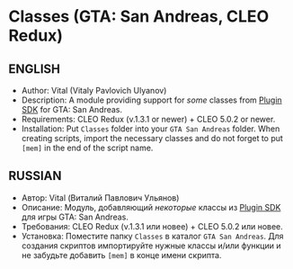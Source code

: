 # Classes (GTA: San Andreas, CLEO Redux)
## ENGLISH
* Author: Vital (Vitaly Pavlovich Ulyanov)
* Description: A module providing support for *some* classes from [Plugin SDK](https://github.com/DK22Pac/plugin-sdk) for GTA: San Andreas.
* Requirements: CLEO Redux (v.1.3.1 or newer) + CLEO 5.0.2 or newer.
* Installation: Put `Classes` folder into your `GTA San Andreas` folder. When creating scripts, import the necessary classes and do not forget to put `[mem]` in the end of the script name.

## RUSSIAN
* Автор: Vital (Виталий Павлович Ульянов)
* Описание: Модуль, добавляющий *некоторые* классы из [Plugin SDK](https://github.com/DK22Pac/plugin-sdk) для игры GTA: San Andreas.
* Требования: CLEO Redux (v.1.3.1 или новее) + CLEO 5.0.2 или новее.
* Установка: Поместите папку `Classes` в каталог `GTA San Andreas`. Для создания скриптов импортируйте нужные классы и/или функции и не забудьте добавить `[mem]` в конце имени скрипта.